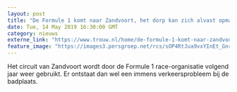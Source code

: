 ```yaml
---
layout: post
title: "De Formule 1 komt naar Zandvoort, het dorp kan zich alvast opmaken voor een verkeersinfarct"
date: Tue, 14 May 2019 16:30:00 GMT
category: nieuws
externe_link: "https://www.trouw.nl/home/de-formule-1-komt-naar-zandvoort-het-dorp-kan-zich-alvast-opmaken-voor-een-verkeersinfarct~a9841802/"
feature_image: "https://images3.persgroep.net/rcs/sOP4RtJua9vxYInEt_GnrxK4kDw/diocontent/143494855/_focus/0.37/0.72/_fill/230/230?appId=e9b4e2a1869038ffcaf318a6d1463b0b&quality=0.9&format=jpeg"
---
```


Het circuit van Zandvoort wordt door de Formule 1 race-organisatie volgend jaar weer gebruikt. Er ontstaat dan wel een immens verkeersprobleem bij de badplaats.
